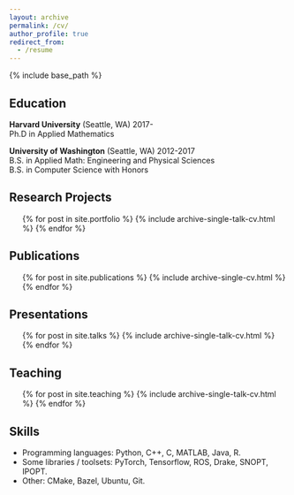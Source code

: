 ```yaml
---
layout: archive
permalink: /cv/
author_profile: true
redirect_from:
  - /resume
---
```


{% include base_path %}

Education
------
**Harvard University** (Seattle, WA)  2017-  
Ph.D in Applied Mathematics  

**University of Washington** (Seattle, WA)  2012-2017  
B.S. in Applied Math: Engineering and Physical Sciences  
B.S. in Computer Science with Honors  

Research Projects
------
<ul>{% for post in site.portfolio %}
{% include archive-single-talk-cv.html %}
{% endfor %}</ul>

Publications
------
  <ul>{% for post in site.publications %}
    {% include archive-single-cv.html %}
  {% endfor %}</ul>
  
Presentations
------
  <ul>{% for post in site.talks %}
    {% include archive-single-talk-cv.html %}
  {% endfor %}</ul>
  
Teaching
------
  <ul>{% for post in site.teaching %}
    {% include archive-single-talk-cv.html %}
  {% endfor %}</ul>

Skills
------
* Programming languages: Python, C++, C, MATLAB, Java, R.
* Some libraries / toolsets: PyTorch, Tensorflow, ROS, Drake, SNOPT, IPOPT.
* Other: CMake, Bazel, Ubuntu, Git.
